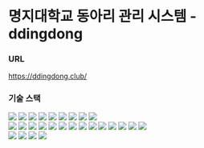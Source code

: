 # 명지대학교 동아리 관리 시스템 - ddingdong

### URL
https://ddingdong.club/

### 기술 스택 

<p>
  <img src="https://img.shields.io/badge/HTML5-E34F26?style=for-the-badge&logo=html5&logoColor=white"> 
  <img src="https://img.shields.io/badge/CSS-1572B6?style=for-the-badge&logo=css3&logoColor=white"> 
  <img src="https://img.shields.io/badge/Javascript-F7DF1E?style=for-the-badge&logo=javascript&logoColor=black"> 
  <img src="https://img.shields.io/badge/Next.js-0769AD?style=for-the-badge&logo=next.js&logoColor=white">
  <img src="https://img.shields.io/badge/Typescript-F80000?style=for-the-badge&logo=typescript&logoColor=white"> 
  <img src="https://img.shields.io/badge/Reactquery-4479A1?style=for-the-badge&logo=reactquery&logoColor=white"> 
  <img src="https://img.shields.io/badge/Tailwind-003545?style=for-the-badge&logo=tailwind&logoColor=white"> 
  <img src="https://img.shields.io/badge/axios-47A248?style=for-the-badge&logo=axios&logoColor=white">
  <img src="https://img.shields.io/badge/npm-FFCA28?style=for-the-badge&logo=firebase&logoColor=white">

<br>

  <img src="https://img.shields.io/badge/Java 11-007396?style=for-the-badge&logo=java&logoColor=white"> 
  <img src="https://img.shields.io/badge/Spring 2.7.12-%236DB33F.svg?style=for-the-badge&logo=spring&logoColor=white"/>
  <img src="https://img.shields.io/badge/Spring Security-6DB33F?style=for-the-badge&logo=Spring Security&logoColor=white"/>
  <img src="https://img.shields.io/badge/Spring Data JPA-6DB33F?style=for-the-badge&logo=springdatajpa&logoColor=white"/>
  <img src="https://img.shields.io/badge/-QueryDSL-blue?style=for-the-badge"/>
  <img src="https://img.shields.io/badge/Mysql 8.0-%2300f.svg?style=for-the-badge&logo=mysql&logoColor=white"/>
  <img src="https://img.shields.io/badge/H2-%2300f.svg?style=for-the-badge&logo=h2&logoColor=white"/>
  <img src="https://img.shields.io/badge/GitHub Actions-2088FF?style=for-the-badge&logo=GitHub Actions&logoColor=white"/>
  <img src="https://img.shields.io/badge/Amazon BeanStalk-FF9900?style=for-the-badge&logo=Amazon EC2&logoColor=white"/>
  <img src="https://img.shields.io/badge/Amazon RDS-527FFF?style=for-the-badge&logo=Amazon RDS&logoColor=white"/>
  <img src="https://img.shields.io/badge/Amazon S3-E15343?style=for-the-badge&logo=Amazon S3&logoColor=white"/>
  <img src="https://img.shields.io/badge/Amazon CodeDeploy-82A450?style=for-the-badge&logo=Amazon CodeDeploy&logoColor=white"/>
   <img src="https://img.shields.io/badge/Postman-A48279?style=for-the-badge&logo=postman&logoColor=white"/>
  <img src="https://img.shields.io/badge/Amazon Route53-A48279?style=for-the-badge&logo=Route53&logoColor=white"/>
  <br>
  
  <img src="https://img.shields.io/badge/Figma-339AF0?style=for-the-badge&logo=figma&logoColor=white">
  <img src="https://img.shields.io/badge/Github-181717?style=for-the-badge&logo=github&logoColor=white">
  <img src="https://img.shields.io/badge/Git-F05032?style=for-the-badge&logo=git&logoColor=white">
  <img src="https://img.shields.io/badge/Notion-F05032?style=for-the-badge&logo=notion&logoColor=white">
</p>
